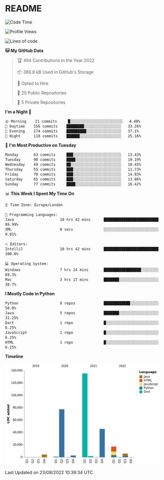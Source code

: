 # README

<!--START_SECTION:waka-->
![Code Time](http://img.shields.io/badge/Code%20Time-204%20hrs%2017%20mins-blue)

![Profile Views](http://img.shields.io/badge/Profile%20Views-0-blue)

![Lines of code](https://img.shields.io/badge/From%20Hello%20World%20I%27ve%20Written-290%20Thousand%20lines%20of%20code-blue)

**🐱 My GitHub Data** 

> 🏆 494 Contributions in the Year 2022
 > 
> 📦 386.8 kB Used in GitHub's Storage 
 > 
> 💼 Opted to Hire
 > 
> 📜 25 Public Repositories 
 > 
> 🔑 5 Private Repositories  
 > 
**I'm a Night 🦉** 

```text
🌞 Morning    21 commits     █░░░░░░░░░░░░░░░░░░░░░░░░   4.48% 
🌆 Daytime    156 commits    ████████░░░░░░░░░░░░░░░░░   33.26% 
🌃 Evening    174 commits    █████████░░░░░░░░░░░░░░░░   37.1% 
🌙 Night      118 commits    ██████░░░░░░░░░░░░░░░░░░░   25.16%

```
📅 **I'm Most Productive on Tuesday** 

```text
Monday       63 commits     ███░░░░░░░░░░░░░░░░░░░░░░   13.43% 
Tuesday      90 commits     ████░░░░░░░░░░░░░░░░░░░░░   19.19% 
Wednesday    49 commits     ██░░░░░░░░░░░░░░░░░░░░░░░   10.45% 
Thursday     55 commits     ███░░░░░░░░░░░░░░░░░░░░░░   11.73% 
Friday       70 commits     ███░░░░░░░░░░░░░░░░░░░░░░   14.93% 
Saturday     65 commits     ███░░░░░░░░░░░░░░░░░░░░░░   13.86% 
Sunday       77 commits     ████░░░░░░░░░░░░░░░░░░░░░   16.42%

```


📊 **This Week I Spent My Time On** 

```text
⌚︎ Time Zone: Europe/London

💬 Programming Languages: 
Java                     10 hrs 42 mins      █████████████████████████   99.99% 
XML                      0 secs              ░░░░░░░░░░░░░░░░░░░░░░░░░   0.01%

🔥 Editors: 
IntelliJ                 10 hrs 42 mins      █████████████████████████   100.0%

💻 Operating System: 
Windows                  7 hrs 24 mins       █████████████████░░░░░░░░   69.3% 
Mac                      3 hrs 17 mins       ███████░░░░░░░░░░░░░░░░░░   30.7%

```

**I Mostly Code in Python** 

```text
Python                   8 repos             ████████████░░░░░░░░░░░░░   50.0% 
Java                     5 repos             ███████░░░░░░░░░░░░░░░░░░   31.25% 
Dart                     1 repo              █░░░░░░░░░░░░░░░░░░░░░░░░   6.25% 
JavaScript               1 repo              █░░░░░░░░░░░░░░░░░░░░░░░░   6.25% 
HTML                     1 repo              █░░░░░░░░░░░░░░░░░░░░░░░░   6.25%

```


**Timeline**

![Chart not found](https://raw.githubusercontent.com/XeonHis/XeonHis/main/charts/bar_graph.png) 


 Last Updated on 23/08/2022 10:39:34 UTC
<!--END_SECTION:waka-->
